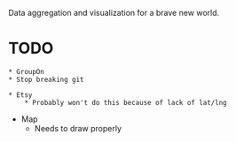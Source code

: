 Data aggregation and visualization for a brave new world.


TODO
====

	* GroupOn
    * Stop breaking git

	* Etsy
		* Probably won't do this because of lack of lat/lng

  * Map
    * Needs to draw properly
